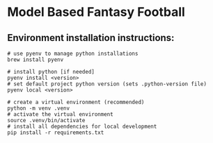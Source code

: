 # Model Based Fantasy Football

## Environment installation instructions:

```
# use pyenv to manage python installations
brew install pyenv

# install python [if needed]
pyenv install <version>  
# set default project python version (sets .python-version file)
pyenv local <version>

# create a virtual environment (recommended)
python -m venv .venv
# activate the virtual environment 
source .venv/bin/activate
# install all dependencies for local development
pip install -r requirements.txt
```